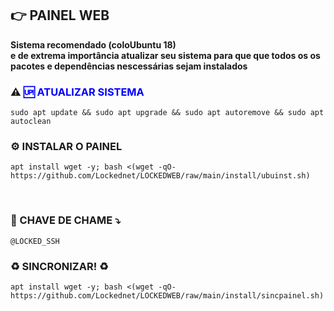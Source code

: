 ## 👉 <b>PAINEL WEB</b>

**Sistema recomendado (coloUbuntu 18)<br>
e de extrema importância atualizar seu sistema para que que todos os os pacotes e dependências nescessárias sejam instalados**


### ⚠️ <span style="color:#0000FF;">🆙 ATUALIZAR SISTEMA</span>
```
sudo apt update && sudo apt upgrade && sudo apt autoremove && sudo apt autoclean
```

### ⚙️ INSTALAR O PAINEL
```
apt install wget -y; bash <(wget -qO- https://github.com/Lockednet/LOCKEDWEB/raw/main/install/ubuinst.sh)
```
</br>

### 🔐 CHAVE DE CHAME ⤵️
```
@LOCKED_SSH
```

### ♻️ SINCRONIZAR! ♻️
```
apt install wget -y; bash <(wget -qO- https://github.com/Lockednet/LOCKEDWEB/raw/main/install/sincpainel.sh)
```
